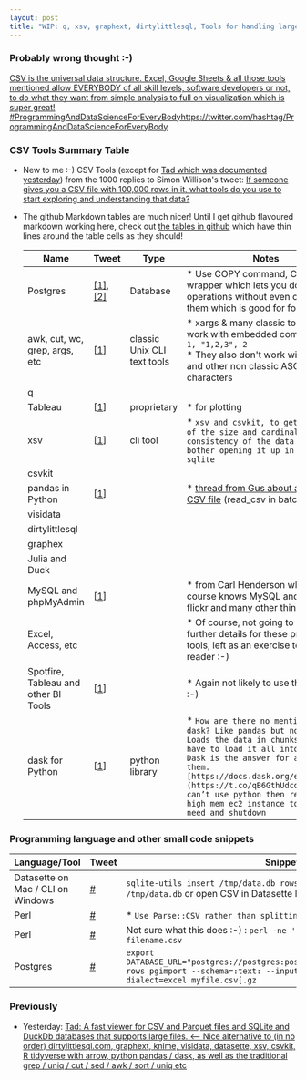 ```yaml
---
layout: post
title: "WIP: q, xsv, graphext, dirtylittlesql, Tools for handling large CSV files from Simon Willison's mega replied to thread"
---
```

### Probably wrong thought :-)

[CSV is the universal data structure. Excel, Google Sheets & all those tools mentioned allow EVERYBODY  of all skill levels, software developers or not, to do what they want from simple analysis to full on visualization which is super great! #ProgrammingAndDataScienceForEveryBodyhttps://twitter.com/hashtag/ProgrammingAndDataScienceForEveryBody](https://twitter.com/rtanglao/status/1572659730111401989)

### CSV Tools Summary Table

* New to me :-) CSV Tools (except for [Tad which was documented yesterday](http://rolandtanglao.com/2022/09/20/p1-tad-fast-viewer-csv-parquet-sqlite-datasette-alternative/)) from the 1000 replies to Simon Willison's tweet: [If someone gives you a CSV file with 100,000 rows in it, what tools do you use to start exploring and understanding that data?](https://twitter.com/simonw/status/1572285367382061057)

* The github Markdown tables are much nicer! Until I get github flavoured markdown working here, check out [the tables in github](https://github.com/rtanglao/rtDOTcom/blob/master/_posts/2022-09-21-p1-tools-for-large-csv-files-simon-willison.md) which have thin lines around the table cells as they should!

  | Name                            | Tweet                                                        | Type                        | Notes                                                        |
  | ------------------------------- | ------------------------------------------------------------ | --------------------------- | ------------------------------------------------------------ |
  | Postgres                        | [[1]](https://twitter.com/fuzzychef/status/1572389081472208896), [[2]](https://twitter.com/fuzzychef/status/1572428556126556162) | Database                    | * Use COPY command, CSV data wrapper which lets you do CSV operations without even copying them which is good for folders<br /> |
  | awk, cut,  wc, grep, args,  etc | [[1](https://twitter.com/adambroach/status/1572512127629561856)] | classic Unix CLI text tools | * xargs & many classic tools don't work with embedded commas e.g. `1, "1,2,3", 2`<br /> * They also don't work with unicode and other non classic ASCII characters |
  | q                               |                                                              |                             |                                                              |
  | Tableau                         | [[1](https://twitter.com/rajko_rad/status/1572346412091969538)] | proprietary                 | * for plotting                                               |
  | xsv                             | [[1](https://twitter.com/dancow/status/1572286228371841026)] | cli tool                    | * `xsv and csvkit, to get a sense of the size and cardinality and consistency of the data before I bother opening it up in Excel or sqlite` |
  | csvkit                          |                                                              |                             |                                                              |
  | pandas in Python                | [[1](https://twitter.com/gusthema/status/1572318946115592195)] |                             | * [thread from Gus about a 5.7GB CSV file](https://twitter.com/gusthema/status/1456607188277936132) (read_csv in batches) |
  | visidata                        |                                                              |                             |                                                              |
  | dirtylittlesql                  |                                                              |                             |                                                              |
  | graphex                         |                                                              |                             |                                                              |
  | Julia and Duck                         |                                                              |                             |                                                              |
  | MySQL and phpMyAdmin | [[1](https://twitter.com/iamcal/status/1572332519927980034)] | | * from Carl Henderson who of course knows MySQL and PHP from flickr and many other things :-) |
  | Excel, Access, etc |  | | * Of course, not going to give any further details for these proprietary tools, left as an exercise to the reader :-) |
  | Spotfire, Tableau and other BI Tools | [[1](https://twitter.com/kimahlberg/status/1572330670374129667)] | | * Again not likely to use these tools :-) |
  | dask for Python | [[1](https://twitter.com/jc50000000/status/1572369962500587520)] | python library | * `How are there no mentions of dask? Like pandas but not shitty. Loads the data in chunks, doesn’t have to load it all into memory. Dask is the answer for all of them. [https://docs.dask.org/en/stable/](https://t.co/qB6GthUdco) If I can’t use python then redis on a high mem ec2 instance to do what i need and shutdown` |

### Programming language and other small code snippets

| Language/Tool                     | Tweet                                                        | Snippet                                                      | Notes |
| --------------------------------- | ------------------------------------------------------------ | ------------------------------------------------------------ | ----- |
| Datasette on Mac / CLI on Windows | [#](https://twitter.com/simonw/status/1572295332767371265)   | `sqlite-utils insert /tmp/data.db rows big.csv --csv  datasette /tmp/data.db` or open CSV in Datasette Mac Desktop app |       |
| Perl                              | [#](https://twitter.com/adambroach/status/1572510566572498944) | * `Use Parse::CSV rather than splitting on commas.`          |       |
| Perl                              | [#](https://twitter.com/benmschmidt/status/1572296810898812928) | Not sure what this does :-) : `perl -ne 'print if rand() < 1e-3 filename.csv` |       |
| Postgres                          | [#](https://twitter.com/turicas/status/1572345043712720899)  | `export DATABASE_URL="postgres://postgres:postgres@localhost:5432/postgres" rows pgimport --schema=:text: --input-encoding=utf-8 --dialect=excel myfile.csv[.gz` | .xz   |




### Previously

* Yesterday: [Tad:  A fast viewer for CSV and Parquet files and SQLite and DuckDb databases  that supports large files.  <-- Nice alternative to (in no order)  dirtylittlesql.com, graphext, knime, visidata, datasette, xsv, csvkit, R  tidyverse with arrow, python pandas / dask, as well as the traditional  grep / uniq / cut / sed / awk / sort / uniq etc   ](http://rolandtanglao.com/2022/09/20/p1-tad-fast-viewer-csv-parquet-sqlite-datasette-alternative/)        



